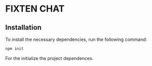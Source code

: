 # FIXTEN CHAT

## Installation

To install the necessary dependencies, run the following command:

```bash
npm init
```
For the initialize the project dependences.

